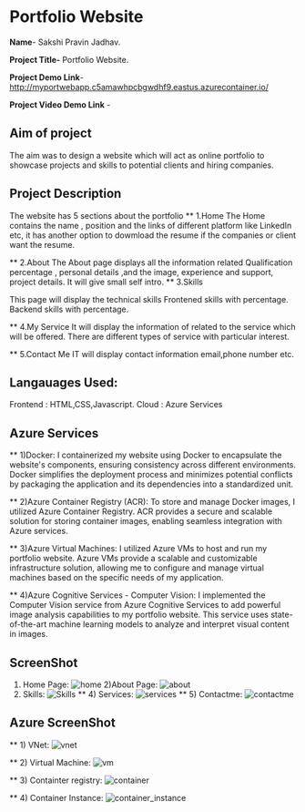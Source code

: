 # Portfolio Website

**Name**- Sakshi Pravin Jadhav.

**Project Title-** Portfolio Website.

**Project Demo Link**- http://myportwebapp.c5amawhpcbgwdhf9.eastus.azurecontainer.io/

**Project Video Demo Link** -

##  Aim of project
The aim was to design a website which will act as  online portfolio to showcase  projects
and skills to potential clients and hiring companies.
##  Project Description
The website has 5 sections about the portfolio
**  1.Home
The Home contains the name , position and the links of different platform like LinkedIn etc,
it has another option to dowmload the resume if the companies or client want the resume.

** 2.About
The  About page displays all the information related Qualification percentage , personal details ,and the image,
experience and support, project details.
It will give small self intro.
** 3.Skills

This page will display the technical skills
Frontened skills with percentage.
Backend skills with percentage.

** 4.My Service
It will display the information of related to the service which will be offered.
There are different types of service with particular interest.

** 5.Contact Me
IT will display contact information email,phone number etc.

## Langauages Used:
Frontend : HTML,CSS,Javascript.
Cloud : Azure Services

## Azure Services
** 1)Docker: I containerized my website using Docker to encapsulate the website's components, ensuring consistency across different environments. Docker simplifies the deployment process and minimizes potential conflicts by packaging the application and its dependencies into a standardized unit.

** 2)Azure Container Registry (ACR): To store and manage Docker images, I utilized Azure Container Registry. ACR provides a secure and scalable solution for storing container images, enabling seamless integration with Azure services.

** 3)Azure Virtual Machines: I utilized Azure VMs to host and run my portfolio website. Azure VMs provide a scalable and customizable infrastructure solution, allowing me to configure and manage virtual machines based on the specific needs of my application.

** 4)Azure Cognitive Services - Computer Vision: I implemented the Computer Vision service from Azure Cognitive Services to add powerful image analysis capabilities to my portfolio website. This service uses state-of-the-art machine learning models to analyze and interpret visual content in images.

## ScreenShot
  1) Home Page:
 ![home](https://github.com/Sakshi-jadhav11/Project1/assets/147472527/631415ae-ff30-45da-8ce1-d982ff2dcb08)
  2)About Page:
![about](https://github.com/Sakshi-jadhav11/Project1/assets/147472527/9801b504-e14a-428b-9c6c-684c2e6889f1)
  3) Skills:
 ![Skills](https://github.com/Sakshi-jadhav11/Project1/assets/147472527/9f22a35c-d244-44c6-a1af-5d8866a4e6c6)
**  4) Services:
![services](https://github.com/Sakshi-jadhav11/Project1/assets/147472527/f89cfb7d-d2c9-48c0-9425-8f7989dcf8a6)
** 5) Contactme:
![contactme](https://github.com/Sakshi-jadhav11/Project1/assets/147472527/1cd3bf78-3257-4fa0-84a9-c188acd4a4b1)
## Azure ScreenShot
** 1) VNet:
 ![vnet](https://github.com/Sakshi-jadhav11/Project1/assets/147472527/a6ed6a66-9c93-4651-a7aa-688cbf0eb60a)

** 2) Virtual Machine:
 ![vm](https://github.com/Sakshi-jadhav11/Project1/assets/147472527/87b684ab-0337-4551-a798-4f647fae8563)

** 3) Containter registry:
 ![container](https://github.com/Sakshi-jadhav11/Project1/assets/147472527/a6737ded-8553-4147-a855-fe8c9c0f689d)

** 4) Container Instance:
 ![container_instance](https://github.com/Sakshi-jadhav11/Project1/assets/147472527/34b77394-777c-4f0e-b719-4add95710df6)






  





 
